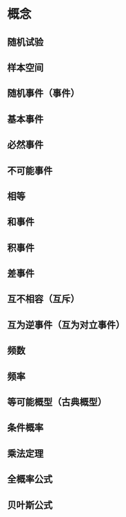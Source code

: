 # 概念

## 随机试验

## 样本空间

## 随机事件（事件）

## 基本事件

## 必然事件

## 不可能事件

## 相等

## 和事件

## 积事件

## 差事件

## 互不相容（互斥）

## 互为逆事件（互为对立事件）

## 频数

## 频率

## 等可能概型（古典概型）

## 条件概率

## 乘法定理

## 全概率公式

## 贝叶斯公式
